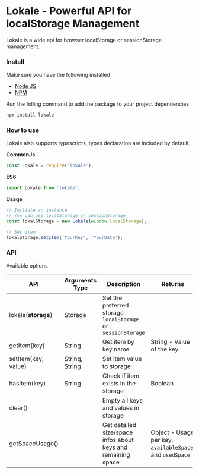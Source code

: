 # Lokale - Powerful API for localStorage Management
Lokale is a wide api for browser localStorage or sessionStorage management.

### Install
Make sure you have the following installed
- [Node JS](https://nodejs.org/en/)
- [NPM](https://npmjs.com)

Run the folling command to add the package to your project dependencies
```bash
npm install lokale
```

### How to use
Lokale also supports typescripts, types declaration are included by default.

**CommonJs**
```javascript
const Lokale = require('lokale');
```

**ES6**
```javascript
import Lokale from 'lokale';
```

**Usage**
```javascript
// Initiate an instance
// You can use localStorage or sessionStorage
const lokalStorage = new Lokale(window.localStorage);

// Set item
lokalStorage.setItem('YourKey', 'YourData');
```

### API
Available options

| API                 | Arguments Type | Description                                                  | Returns                                                   |
|---------------------|----------------|--------------------------------------------------------------|-----------------------------------------------------------|
| lokale(**storage**) | Storage        | Set the preferred storage `localStorage` or `sessionStorage` |                                                           |
| getItem(key)        | String         | Get item by key name                                         | String - Value of the key                                 |
| setItem(key, value) | String, String | Set item value to storage                                    |                                                           |
| hasItem(key)        | String         | Check if item exists in the storage                          | Boolean                                                   |
| clear()             |                | Empty all keys and values in storage                         |                                                           |
| getSpaceUsage()     |                | Get detailed size/space infos about keys and remaining space | Object - Usage per key, `availableSpace`, and `usedSpace` |
